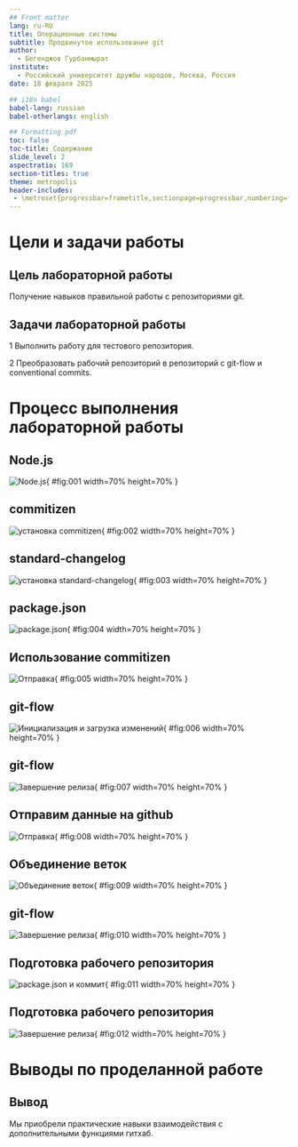 ```yaml
---
## Front matter
lang: ru-RU
title: Операционные системы
subtitle: Продвинутое использование git
author:
  - Бегенджов Гурбанмырат
institute:
  - Российский университет дружбы народов, Москва, Россия
date: 18 февраля 2025

## i18n babel
babel-lang: russian
babel-otherlangs: english

## Formatting pdf
toc: false
toc-title: Содержание
slide_level: 2
aspectratio: 169
section-titles: true
theme: metropolis
header-includes:
 - \metroset{progressbar=frametitle,sectionpage=progressbar,numbering=fraction}
---
```


# Цели и задачи работы

## Цель лабораторной работы

Получение навыков правильной работы с репозиториями git.

## Задачи лабораторной работы

1 Выполнить работу для тестового репозитория.

2 Преобразовать рабочий репозиторий в репозиторий с git-flow и conventional commits.

# Процесс выполнения лабораторной работы

## Node.js

![Node.js](image/01.png){ #fig:001 width=70% height=70% }

## commitizen

![установка commitizen](image/02.png){ #fig:002 width=70% height=70% }

## standard-changelog

![установка standard-changelog](image/03.png){ #fig:003 width=70% height=70% }

## package.json

![package.json](image/04.png){ #fig:004 width=70% height=70% }

## Использование commitizen

![Отправка](image/05.png){ #fig:005 width=70% height=70% }

## git-flow

![Инициализация и загрузка изменений](image/06.png){ #fig:006 width=70% height=70% }

## git-flow

![Завершение релиза](image/07.png){ #fig:007 width=70% height=70% }

## Отправим данные на github

![Отправка](image/08.png){ #fig:008 width=70% height=70% }

## Объединение веток

![Объединение веток](image/09.png){ #fig:009 width=70% height=70% }

## git-flow

![Завершение релиза](image/10.png){ #fig:010 width=70% height=70% }

## Подготовка рабочего репозитория

![package.json и коммит](image/11.png){ #fig:011 width=70% height=70% }

## Подготовка рабочего репозитория

![Завершение релиза](image/12.png){ #fig:012 width=70% height=70% }

# Выводы по проделанной работе

## Вывод

Мы приобрели практические навыки взаимодействия с дополнительными функциями гитхаб.
